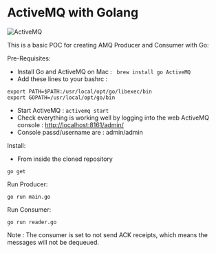 ActiveMQ with Golang
=======================

![ActiveMQ](https://upload.wikimedia.org/wikipedia/commons/4/42/Apache-activemq-logo.png)

This is a basic POC for creating AMQ Producer and Consumer with Go:




Pre-Requisites:

 - Install Go and ActiveMQ on Mac : ``` brew install go ActiveMQ```
 - Add these lines to your bashrc :
 ```
 export PATH=$PATH:/usr/local/opt/go/libexec/bin
 export GOPATH=/usr/local/opt/go/bin
```
- Start ActiveMQ : ```activemq start```
- Check everything is working well by logging into the web ActiveMQ console : [http://localhost:8161/admin/](http://localhost:8161/admin/)
- Console passd/username are : admin/admin


Install:

- From inside the cloned repository

```
go get
```

Run Producer:
```
go run main.go
```

Run Consumer:
```
go run reader.go
```

Note : The consumer is set to not send ACK receipts, which means the messages will not be dequeued. 
